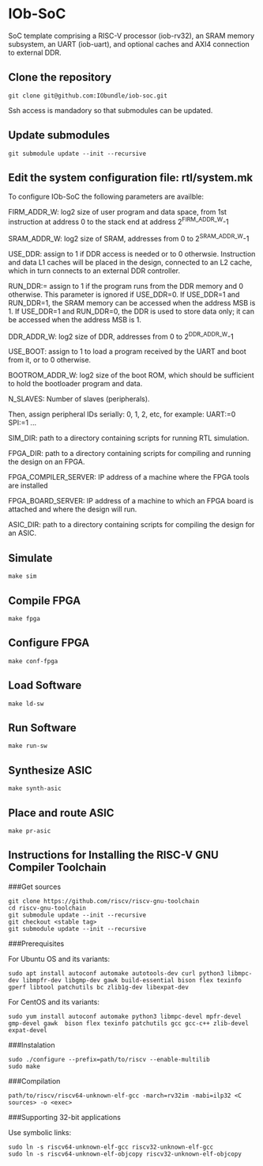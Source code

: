 # IOb-SoC

SoC template comprising a RISC-V processor (iob-rv32), an SRAM memory subsystem,
an UART (iob-uart), and optional caches and AXI4 connection to external DDR.

## Clone the repository

``git clone git@github.com:IObundle/iob-soc.git``

Ssh access is mandadory so that submodules can be updated.

## Update submodules
``git submodule update --init --recursive``


## Edit the system configuration file: rtl/system.mk

To configure IOb-SoC the following parameters are availble:

FIRM_ADDR_W: log2 size of user program and data space, from 1st instruction at
address 0 to the stack end at address 2<sup>FIRM_ADDR_W</sup>-1

SRAM_ADDR_W: log2 size of SRAM, addresses from 0 to 2<sup>SRAM_ADDR_W</sup>-1

USE_DDR: assign to 1 if DDR access is needed or to 0 otherwsie. Instruction and
data L1 caches will be placed in the design, connected to an L2 cache, which in
turn connects to an external DDR controller.

RUN_DDR:= assign to 1 if the program runs from the DDR memory and 0
otherwise. This parameter is ignored if USE_DDR=0. If USE_DDR=1 and RUN_DDR=1,
the SRAM memory can be accessed when the address MSB is 1. If USE_DDR=1 and
RUN_DDR=0, the DDR is used to store data only; it can be accessed when the
address MSB is 1.

DDR_ADDR_W: log2 size of DDR, addresses from 0 to 2<sup>DDR_ADDR_W</sup>-1

USE_BOOT: assign to 1 to load a program received by the UART and boot from it, or to 0 otherwise.

BOOTROM_ADDR_W: log2 size of the boot ROM, which should be sufficient to hold the bootloader program and data.

N_SLAVES: Number of slaves (peripherals).

Then, assign peripheral IDs serially: 0, 1, 2, etc, for example:
UART:=0
SPI:=1
...

SIM_DIR: path to a directory containing scripts for running RTL simulation.

FPGA_DIR: path to a directory containing scripts for compiling and running the design on an FPGA.

FPGA_COMPILER_SERVER: IP address of a machine where the FPGA tools are installed

FPGA_BOARD_SERVER: IP address of a machine to which an FPGA board is attached and where the design will run.

ASIC_DIR: path to a directory containing scripts for compiling the design for an ASIC.


## Simulate
```
make sim
```

## Compile FPGA 
```
make fpga
```

## Configure FPGA
```
make conf-fpga
```

## Load Software
```
make ld-sw
```

## Run Software
```
make run-sw
```

## Synthesize ASIC
```
make synth-asic
```

## Place and route ASIC
```
make pr-asic
```

## Instructions for Installing the RISC-V GNU Compiler Toolchain

###Get sources

```
git clone https://github.com/riscv/riscv-gnu-toolchain
cd riscv-gnu-toolchain
git submodule update --init --recursive
git checkout <stable tag>
git submodule update --init --recursive
```

###Prerequisites

For Ubuntu OS and its variants:

```
sudo apt install autoconf automake autotools-dev curl python3 libmpc-dev libmpfr-dev libgmp-dev gawk build-essential bison flex texinfo gperf libtool patchutils bc zlib1g-dev libexpat-dev
```

For CentOS and its variants:

```
sudo yum install autoconf automake python3 libmpc-devel mpfr-devel gmp-devel gawk  bison flex texinfo patchutils gcc gcc-c++ zlib-devel expat-devel
```

###Instalation

```
sudo ./configure --prefix=path/to/riscv --enable-multilib
sudo make
```

###Compilation

```
path/to/riscv/riscv64-unknown-elf-gcc -march=rv32im -mabi=ilp32 <C sources> -o <exec>
```

###Supporting 32-bit applications

Use symbolic links:

```
sudo ln -s riscv64-unknown-elf-gcc riscv32-unknown-elf-gcc
sudo ln -s riscv64-unknown-elf-objcopy riscv32-unknown-elf-objcopy
```
